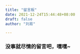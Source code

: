 ```yaml
---
title: "留言板"
date: 2021-12-24T15:44:48+08:00
draft: false
author: "刘易"

--- 
```


### 没事就尽情的留言吧，嘿嘿~
